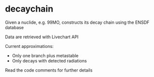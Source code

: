 # decaychain

Given a nuclide, e.g. 99MO, constructs its decay chain using the ENSDF database

Data are retrieved with Livechart API

Current approximations:
- Only one branch plus metastable
- Only decays with detected radiations

Read the code comments for further details
